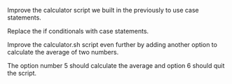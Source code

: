 Improve the calculator script we built in the previously to use case statements.


Replace the if conditionals with case statements.

Improve the calculator.sh script even further by adding another option to calculate the average of two numbers.


The option number 5 should calculate the average and option 6 should quit the script.